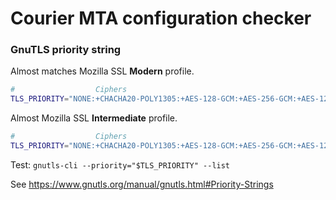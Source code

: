 # Courier MTA configuration checker

### GnuTLS priority string

Almost matches Mozilla SSL **Modern** profile.

```bash
#                  Ciphers                                                                Key exchange            MAC                   Compr.     TLS          Sign.     Elliptic curves                                    Certificate
TLS_PRIORITY="NONE:+CHACHA20-POLY1305:+AES-128-GCM:+AES-256-GCM:+AES-128-CBC:+AES-256-CBC:+ECDHE-ECDSA:+ECDHE-RSA:+SHA256:+SHA384:+AEAD:+COMP-NULL:+VERS-TLS1.2:+SIGN-ALL:+CURVE-SECP521R1:+CURVE-SECP384R1:+CURVE-SECP256R1:+CTYPE-X509"
```

Almost Mozilla SSL **Intermediate** profile.

```bash
#                  Ciphers                                                                          Key exchange                          MAC                         Compr.     TLS           Sign.     Elliptic curves                                    Certificate
TLS_PRIORITY="NONE:+CHACHA20-POLY1305:+AES-128-GCM:+AES-256-GCM:+AES-128-CBC:+AES-256-CBC:+3DES-CBC:+ECDHE-ECDSA:+ECDHE-RSA:+DHE-RSA:+RSA:+SHA256:+SHA384:+AEAD:+SHA1:+COMP-NULL:+VERS-TLS-ALL:+SIGN-ALL:+CURVE-SECP521R1:+CURVE-SECP384R1:+CURVE-SECP256R1:+CTYPE-X509"
```

Test: `gnutls-cli --priority="$TLS_PRIORITY" --list`

See https://www.gnutls.org/manual/gnutls.html#Priority-Strings
